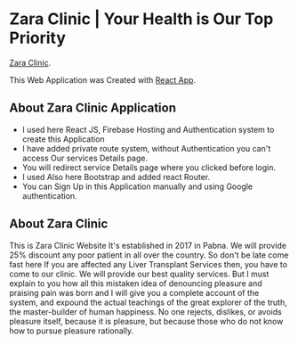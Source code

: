 # Zara Clinic | Your Health is Our Top Priority

[Zara Clinic](https://zara-clinic.web.app/).

This Web Application was Created with [React App](https://zara-clinic.web.app/).

## About Zara Clinic Application

- I used here React JS, Firebase Hosting and Authentication system to create this Application
- I have added private route system, without Authentication you can't access Our services Details page.
- You will redirect service Details page where you clicked before login.
- I used Also here Bootstrap and added react Router.
- You can Sign Up in this Application manually and using Google authentication.

## About Zara Clinic

This is Zara Clinic Website It's established in 2017 in Pabna. We will provide 25% discount any poor patient in all over the country. So don't be late come fast here If you are affected any Liver Transplant Services then, you have to come to our clinic. We will provide our best quality services. But I must explain to you how all this mistaken idea of denouncing pleasure and praising pain was born and I will give you a complete account of the system, and expound the actual teachings of the great explorer of the truth, the master-builder of human happiness. No one rejects, dislikes, or avoids pleasure itself, because it is pleasure, but because those who do not know how to pursue pleasure rationally.
